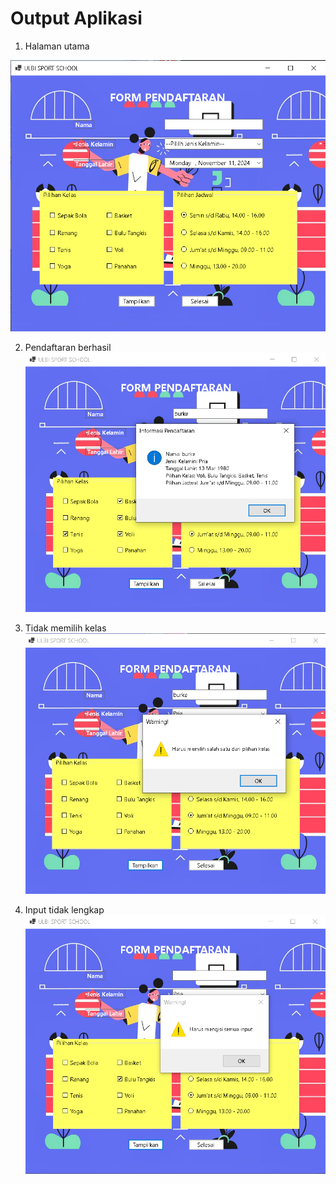 # Output Aplikasi

1. Halaman utama

![Halaman Utama](./screenshoot/main.png)

2. Pendaftaran berhasil
![Pendaftaran Berhasil](./screenshoot/komplit.png)

3. Tidak memilih kelas
![warning1](./screenshoot/warning1.png)

4. Input tidak lengkap
![warning2](./screenshoot/warning2.png)